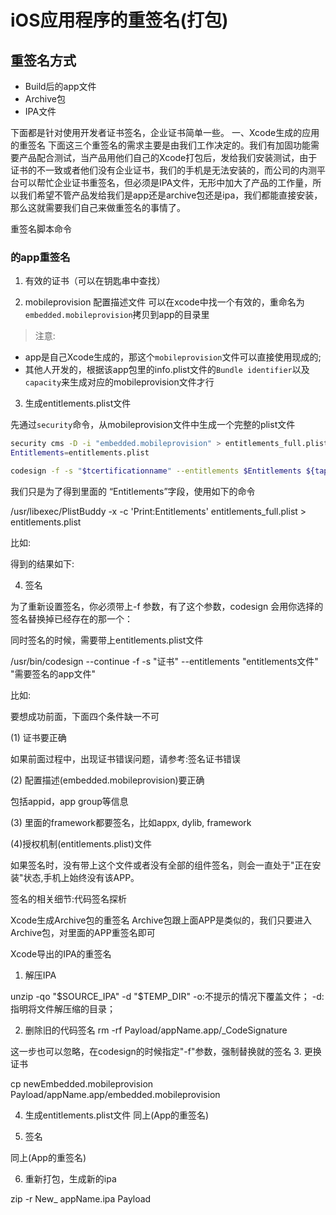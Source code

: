 # iOS应用程序的重签名(打包)

## 重签名方式
- Build后的app文件
- Archive包
- IPA文件

下面都是针对使用开发者证书签名，企业证书简单一些。
一、Xcode生成的应用的重签名
下面这三个重签名的需求主要是由我们工作决定的。我们有加固功能需要产品配合测试，当产品用他们自己的Xcode打包后，发给我们安装测试，由于证书的不一致或者他们没有企业证书，我们的手机是无法安装的，而公司的内测平台可以帮忙企业证书重签名，但必须是IPA文件，无形中加大了产品的工作量，所以我们希望不管产品发给我们是app还是archive包还是ipa，我们都能直接安装，那么这就需要我们自己来做重签名的事情了。

重签名脚本命令

### 的app重签名
1. 有效的证书（可以在钥匙串中查找）

2. mobileprovision 配置描述文件
可以在xcode中找一个有效的，重命名为`embedded.mobileprovision`拷贝到app的目录里


>注意:
- app是自己Xcode生成的，那这个`mobileprovision`文件可以直接使用现成的;
- 其他人开发的，根据该app包里的info.plist文件的`Bundle identifier`以及`capacity`来生成对应的mobileprovision文件才行

3. 生成entitlements.plist文件

先通过`security`命令，从mobileprovision文件中生成一个完整的plist文件
```bash
security cms -D -i "embedded.mobileprovision" > entitlements_full.plist
Entitlements=entitlements.plist

codesign -f -s "$tcertificationname" --entitlements $Entitlements ${tapppackagepath}
```

我们只是为了得到里面的 “Entitlements”字段，使用如下的命令

/usr/libexec/PlistBuddy -x -c 'Print:Entitlements'  entitlements_full.plist > entitlements.plist

比如:



得到的结果如下:





4. 签名

为了重新设置签名，你必须带上-f 参数，有了这个参数，codesign 会用你选择的签名替换掉已经存在的那一个：



同时签名的时候，需要带上entitlements.plist文件

/usr/bin/codesign --continue -f -s "证书" --entitlements "entitlements文件"  "需要签名的app文件"

比如:





要想成功前面，下面四个条件缺一不可

(1) 证书要正确 

如果前面过程中，出现证书错误问题，请参考:签名证书错误

(2) 配置描述(embedded.mobileprovision)要正确 

包括appid，app group等信息

(3) 里面的framework都要签名，比如appx, dylib, framework 

(4)授权机制(entitlements.plist)文件

如果签名时，没有带上这个文件或者没有全部的组件签名，则会一直处于"正在安装"状态,手机上始终没有该APP。





签名的相关细节:代码签名探析



Xcode生成Archive包的重签名
Archive包跟上面APP是类似的，我们只要进入Archive包，对里面的APP重签名即可





Xcode导出的IPA的重签名
1. 解压IPA

unzip -qo "$SOURCE_IPA" -d "$TEMP_DIR"
-o:不提示的情况下覆盖文件；
-d:指明将文件解压缩的目录；

2. 删除旧的代码签名
rm -rf Payload/appName.app/_CodeSignature

这一步也可以忽略，在codesign的时候指定"-f"参数，强制替换就的签名
3. 更换证书

cp newEmbedded.mobileprovision Payload/appName.app/embedded.mobileprovision

4. 生成entitlements.plist文件
同上(App的重签名)

5. 签名

同上(App的重签名)

6. 重新打包，生成新的ipa


zip -r New_ appName.ipa Payload